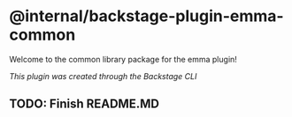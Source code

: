 # @internal/backstage-plugin-emma-common

Welcome to the common library package for the emma plugin!

_This plugin was created through the Backstage CLI_

## TODO: Finish README.MD